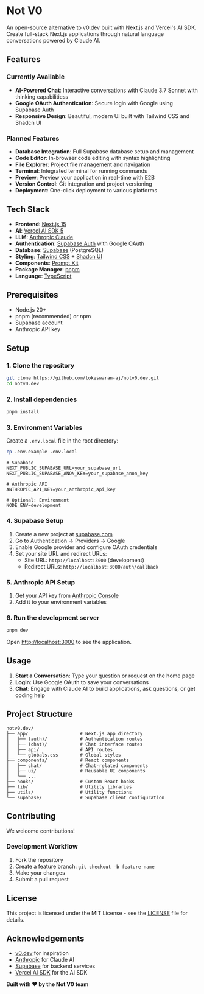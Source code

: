 # Not V0

An open-source alternative to v0.dev built with Next.js and Vercel's AI SDK. Create full-stack Next.js applications through natural language conversations powered by Claude AI.

## Features

### Currently Available

- **AI-Powered Chat**: Interactive conversations with Claude 3.7 Sonnet with thinking capabilitiess
- **Google OAuth Authentication**: Secure login with Google using Supabase Auth
- **Responsive Design**: Beautiful, modern UI built with Tailwind CSS and Shadcn UI

### Planned Features

- **Database Integration**: Full Supabase database setup and management
- **Code Editor**: In-browser code editing with syntax highlighting
- **File Explorer**: Project file management and navigation
- **Terminal**: Integrated terminal for running commands
- **Preview**: Preview your application in real-time with E2B
- **Version Control**: Git integration and project versioning
- **Deployment**: One-click deployment to various platforms

## Tech Stack

- **Frontend**: [Next.js 15](https://nextjs.org/)
- **AI**: [Vercel AI SDK 5](https://ai-sdk.dev/)
- **LLM**: [Anthropic Claude](https://www.anthropic.com/)
- **Authentication**: [Supabase Auth](https://supabase.com/auth) with Google OAuth
- **Database**: [Supabase](https://supabase.com/) (PostgreSQL)
- **Styling**: [Tailwind CSS](https://tailwindcss.com/) + [Shadcn UI](https://ui.shadcn.com/)
- **Components**: [Prompt Kit](https://www.prompt-kit.com/)
- **Package Manager**: [pnpm](https://pnpm.io/)
- **Language**: [TypeScript](https://www.typescriptlang.org/)

## Prerequisites

- Node.js 20+
- pnpm (recommended) or npm
- Supabase account
- Anthropic API key

## Setup

### 1. Clone the repository

```bash
git clone https://github.com/lokeswaran-aj/notv0.dev.git
cd notv0.dev
```

### 2. Install dependencies

```bash
pnpm install
```

### 3. Environment Variables

Create a `.env.local` file in the root directory:

```bash
cp .env.example .env.local
```

```env
# Supabase
NEXT_PUBLIC_SUPABASE_URL=your_supabase_url
NEXT_PUBLIC_SUPABASE_ANON_KEY=your_supabase_anon_key

# Anthropic API
ANTHROPIC_API_KEY=your_anthropic_api_key

# Optional: Environment
NODE_ENV=development
```

### 4. Supabase Setup

1. Create a new project at [supabase.com](https://supabase.com)
2. Go to Authentication → Providers → Google
3. Enable Google provider and configure OAuth credentials
4. Set your site URL and redirect URLs:
   - Site URL: `http://localhost:3000` (development)
   - Redirect URLs: `http://localhost:3000/auth/callback`

### 5. Anthropic API Setup

1. Get your API key from [Anthropic Console](https://console.anthropic.com/)
2. Add it to your environment variables

### 6. Run the development server

```bash
pnpm dev
```

Open [http://localhost:3000](http://localhost:3000) to see the application.

## Usage

1. **Start a Conversation**: Type your question or request on the home page
2. **Login**: Use Google OAuth to save your conversations
3. **Chat**: Engage with Claude AI to build applications, ask questions, or get coding help

## Project Structure

```
notv0.dev/
├── app/                   # Next.js app directory
│   ├── (auth)/            # Authentication routes
│   ├── (chat)/            # Chat interface routes
│   ├── api/               # API routes
│   └── globals.css        # Global styles
├── components/            # React components
│   ├── chat/              # Chat-related components
│   ├── ui/                # Reusable UI components
│   └── ...
├── hooks/                 # Custom React hooks
├── lib/                   # Utility libraries
├── utils/                 # Utility functions
└── supabase/              # Supabase client configuration
```

## Contributing

We welcome contributions!

### Development Workflow

1. Fork the repository
2. Create a feature branch: `git checkout -b feature-name`
3. Make your changes
4. Submit a pull request

## License

This project is licensed under the MIT License - see the [LICENSE](LICENSE) file for details.

## Acknowledgements

- [v0.dev](https://v0.dev) for inspiration
- [Anthropic](https://www.anthropic.com/) for Claude AI
- [Supabase](https://supabase.com/) for backend services
- [Vercel AI SDK](https://ai-sdk.dev/) for the AI SDK

**Built with ❤️ by the Not V0 team**
